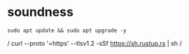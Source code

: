 # soundness

 ```
sudo apt update && sudo apt upgrade -y
 ```

/
curl --proto '=https' --tlsv1.2 -sSf https://sh.rustup.rs | sh
/
